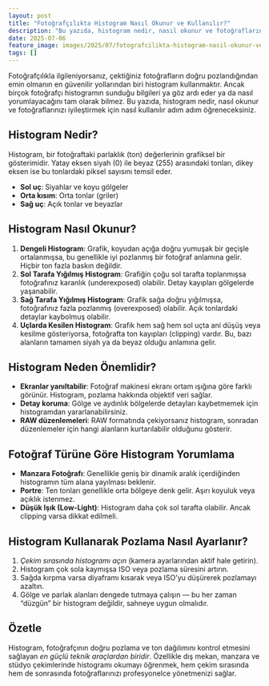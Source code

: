 ```yaml
---
layout: post
title: "Fotoğrafçılıkta Histogram Nasıl Okunur ve Kullanılır?"
description: "Bu yazıda, histogram nedir, nasıl okunur ve fotoğraflarınızı iyileştirmek için nasıl kullanılır adım adım öğreneceksiniz."
date: 2025-07-06
feature_image: images/2025/07/fotografcilikta-histogram-nasil-okunur-ve-kullanilir.jpg
tags: []
---
```


Fotoğrafçılıkla ilgileniyorsanız, çektiğiniz fotoğrafların doğru pozlandığından emin olmanın en güvenilir yollarından biri histogram kullanmaktır. Ancak birçok fotoğrafçı histogramın sunduğu bilgileri ya göz ardı eder ya da nasıl yorumlayacağını tam olarak bilmez. Bu yazıda, histogram nedir, nasıl okunur ve fotoğraflarınızı iyileştirmek için nasıl kullanılır adım adım öğreneceksiniz.

<!--more-->

## Histogram Nedir?

Histogram, bir fotoğraftaki parlaklık (ton) değerlerinin grafiksel bir gösterimidir. Yatay eksen siyah (0) ile beyaz (255) arasındaki tonları, dikey eksen ise bu tonlardaki piksel sayısını temsil eder.

- **Sol uç**: Siyahlar ve koyu gölgeler
- **Orta kısım**: Orta tonlar (griler)
- **Sağ uç**: Açık tonlar ve beyazlar

## Histogram Nasıl Okunur?

1. **Dengeli Histogram**: Grafik, koyudan açığa doğru yumuşak bir geçişle ortalanmışsa, bu genellikle iyi pozlanmış bir fotoğraf anlamına gelir. Hiçbir ton fazla baskın değildir.
2. **Sol Tarafa Yığılmış Histogram**: Grafiğin çoğu sol tarafta toplanmışsa fotoğrafınız karanlık (underexposed) olabilir. Detay kayıpları gölgelerde yaşanabilir.
3. **Sağ Tarafa Yığılmış Histogram**: Grafik sağa doğru yığılmışsa, fotoğrafınız fazla pozlanmış (overexposed) olabilir. Açık tonlardaki detaylar kaybolmuş olabilir.
4. **Uçlarda Kesilen Histogram**: Grafik hem sağ hem sol uçta ani düşüş veya kesilme gösteriyorsa, fotoğrafta ton kayıpları (clipping) vardır. Bu, bazı alanların tamamen siyah ya da beyaz olduğu anlamına gelir.

## Histogram Neden Önemlidir?

- **Ekranlar yanıltabilir**: Fotoğraf makinesi ekranı ortam ışığına göre farklı görünür. Histogram, pozlama hakkında objektif veri sağlar.
- **Detay koruma**: Gölge ve aydınlık bölgelerde detayları kaybetmemek için histogramdan yararlanabilirsiniz.
- **RAW düzenlemeleri**: RAW formatında çekiyorsanız histogram, sonradan düzenlemeler için hangi alanların kurtarılabilir olduğunu gösterir.

## Fotoğraf Türüne Göre Histogram Yorumlama

- **Manzara Fotoğrafı**: Genellikle geniş bir dinamik aralık içerdiğinden histogramın tüm alana yayılması beklenir.
- **Portre**: Ten tonları genellikle orta bölgeye denk gelir. Aşırı koyuluk veya açıklık istenmez.
- **Düşük Işık (Low-Light)**: Histogram daha çok sol tarafta olabilir. Ancak clipping varsa dikkat edilmeli.

## Histogram Kullanarak Pozlama Nasıl Ayarlanır?

1. *Çekim sırasında histogramı açın* (kamera ayarlarından aktif hale getirin).
2. Histogram çok sola kaymışsa ISO veya pozlama süresini artırın.
3. Sağda kırpma varsa diyaframı kısarak veya ISO’yu düşürerek pozlamayı azaltın.
4. Gölge ve parlak alanları dengede tutmaya çalışın — bu her zaman “düzgün” bir histogram değildir, sahneye uygun olmalıdır.

## Özetle

Histogram, fotoğrafçının doğru pozlama ve ton dağılımını kontrol etmesini sağlayan *en güçlü teknik araçlardan biridir*. Özellikle dış mekan, manzara ve stüdyo çekimlerinde histogramı okumayı öğrenmek, hem çekim sırasında hem de sonrasında fotoğraflarınızı profesyonelce yönetmenizi sağlar.